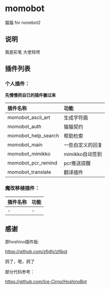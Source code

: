 <!--
 * @Author: zfj
 * @Date: 2021-03-03 18:57:23
 * @LastEditTime: 2021-03-03 18:57:23
 * @LastEditors: zfj
 * @Description: None
 * @GitHub: https://github.com/zfjdhj
-->
# momobot
猫猫 for nonebot2

## 说明 
我是彩笔 大佬轻喷

## 插件列表

### 个人插件：

**先慢慢把自已的插件搬过来**

| 插件名称 | 功能 |
| :- | :- |
| momobot_ascii_art | 生成字符画 |
| momobot_auth | 猫猫契约 |
| momobot_help_search | 帮助检索 |
| momobot_main | 一些自定义的回复 |
| momobot_mimikko | mimikko自动签到 |
| momobot_pcr_remind | pcr推送提醒 |
| momobot_translate | 翻译插件 |

### 魔改移植插件：
| 插件名称 | 功能 |
| :- | :- |
| - | - |

## 感谢
原hoshino插件版:

<https://github.com/zfjdhj/zfjbot>

鸽了，嗯，鸽了

部分代码参考：

<https://github.com/Ice-Cirno/HoshinoBot>
